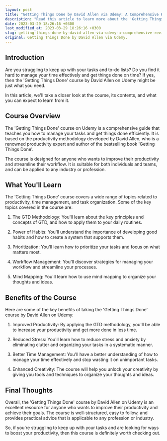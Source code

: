 ```yaml
---
layout: post
title: "Getting Things Done by David Allen via Udemy: A Comprehensive Review"
description: "Read this article to learn more about the 'Getting Things Done' course by David Allen on Udemy and how it can help boost your productivity."
date: 2023-03-29 18:26:16 +0300
last_modified_at: 2023-03-29 18:26:16 +0300
slug: getting-things-done-by-david-allen-via-udemy-a-comprehensive-review
original: Getting Things Done by David Allen via Udemy.
---
```

## Introduction

Are you struggling to keep up with your tasks and to-do lists? Do you find it hard to manage your time effectively and get things done on time? If yes, then the 'Getting Things Done' course by David Allen on Udemy might be just what you need.

In this article, we'll take a closer look at the course, its contents, and what you can expect to learn from it.

## Course Overview

The 'Getting Things Done' course on Udemy is a comprehensive guide that teaches you how to manage your tasks and get things done efficiently. It is based on the productivity methodology developed by David Allen, who is a renowned productivity expert and author of the bestselling book 'Getting Things Done'.

The course is designed for anyone who wants to improve their productivity and streamline their workflow. It is suitable for both individuals and teams, and can be applied to any industry or profession.

## What You'll Learn

The 'Getting Things Done' course covers a wide range of topics related to productivity, time management, and task organization. Some of the key topics covered in the course are:

1. The GTD Methodology: You'll learn about the key principles and concepts of GTD, and how to apply them to your daily routines.

2. Power of Habits: You'll understand the importance of developing good habits and how to create a system that supports them.

3. Prioritization: You'll learn how to prioritize your tasks and focus on what matters most.

4. Workflow Management: You'll discover strategies for managing your workflow and streamline your processes.

5. Mind Mapping: You'll learn how to use mind mapping to organize your thoughts and ideas.

## Benefits of the Course

Here are some of the key benefits of taking the 'Getting Things Done' course by David Allen on Udemy:

1. Improved Productivity: By applying the GTD methodology, you'll be able to increase your productivity and get more done in less time.

2. Reduced Stress: You'll learn how to reduce stress and anxiety by eliminating clutter and organizing your tasks in a systematic manner.

3. Better Time Management: You'll have a better understanding of how to manage your time effectively and stop wasting it on unimportant tasks.

4. Enhanced Creativity: The course will help you unlock your creativity by giving you tools and techniques to organize your thoughts and ideas.

## Final Thoughts

Overall, the 'Getting Things Done' course by David Allen on Udemy is an excellent resource for anyone who wants to improve their productivity and achieve their goals. The course is well-structured, easy to follow, and provides practical advice that is applicable to any profession or industry.

So, if you're struggling to keep up with your tasks and are looking for ways to boost your productivity, then this course is definitely worth checking out.